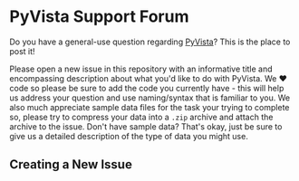 # PyVista Support Forum

Do you have a general-use question regarding [PyVista](https://github.com/pyvista/pyvista)?
This is the place to post it!

Please open a new issue in this repository with an informative title and
encompassing description about what you'd like to do with PyVista.
We ❤️ code so please be sure to add the code you currently have - this will
help us address your question and use naming/syntax that is familiar to you.
We also much appreciate sample data files for the task your trying to
complete so, please try to compress your data into a `.zip` archive and attach
the archive to the issue. Don't have sample data? That's okay, just be sure
to give us a detailed description of the type of data you might use.


## Creating a New Issue


<!-- TODO: fill this out with screenshots -->
